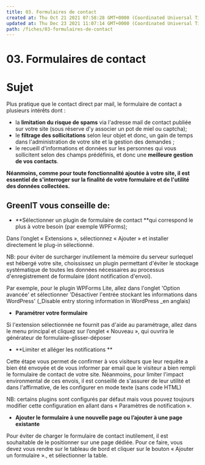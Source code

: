 ```yaml
---
title: 03. Formulaires de contact
created at: Thu Oct 21 2021 07:58:28 GMT+0000 (Coordinated Universal Time)
updated at: Thu Dec 23 2021 11:07:14 GMT+0000 (Coordinated Universal Time)
path: /fiches/03-formulaires-de-contact
---
```


# 03. Formulaires de contact

# Sujet

Plus pratique que le contact direct par mail, le formulaire de contact a plusieurs intérêts dont :

- la **limitation du risque de spams** via l'adresse mail de contact publiée sur votre site (sous réserve d'y associer un pot de miel ou captcha);
- le **filtrage des sollicitations** selon leur objet et donc, un gain de temps dans l'administration de votre site et la gestion des demandes ;
- le recueill d'informations et données sur les personnes qui vous sollicitent selon des champs prédéfinis, et donc une **meilleure gestion de vos contacts**.

**Néanmoins, comme pour toute fonctionnalité ajoutée à votre site, il est essentiel de s'interroger sur la finalité de votre formulaire et de l'utilité des données collectées.**

## GreenIT vous conseille de:

- **Sélectionner un plugin de formulaire de contact **qui correspond le plus à votre besoin (par exemple WPForms);

Dans l’onglet « Extensions », sélectionnez « Ajouter » et installer directement le plug-in sélectionné.

NB: pour éviter de surcharger inutilement la mémoire du serveur surlequel est hébergé votre site, choississez un plugin permettant d'éviter le stockage systématique de toutes les données nécessaires au processus d'enregistrement de formulaire (dont notification d'envoi).

Par exemple, pour le plugin WPForms Lite, allez dans l'onglet 'Option avancée' et sélectionner 'Désactiver l'entrée stockant les informations dans WordPress' (\_Disable entry storing information in WordPress \_en anglais)

- **Paramétrer votre formulaire**

Si l'extension sélectionnée ne fournit pas d'aide au paramétrage, allez dans le menu principal et cliquez sur l’onglet « Nouveau », qui ouvrira le générateur de formulaire-glisser-déposer

- **Limiter et alléger les notifications **

Cette étape vous permet de confirmer à vos visiteurs que leur requête a bien été envoyée et de vous informer par email que le visiteur a bien rempli le formulaire de contact de votre site. Néanmoins, pour limiter l'impact environmental de ces envois, il est conseillé de s'assurer de leur utilité et dans l'affirmative, de les configurer en mode texte (sans code HTML)

NB: certains plugins sont configurés par défaut mais vous pouvez toujours modifier cette configuration en allant dans « Paramètres de notification ».

- **Ajouter le formulaire à une nouvelle page ou l’ajouter à une page existante**

Pour éviter de charger le formulaire de contact inutilement, il est souhaitable de le positionner sur une page dédiée. Pour ce faire, vous devez vous rendre sur le tableau de bord et cliquer sur le bouton « Ajouter un formulaire »., et sélectionner la table.
